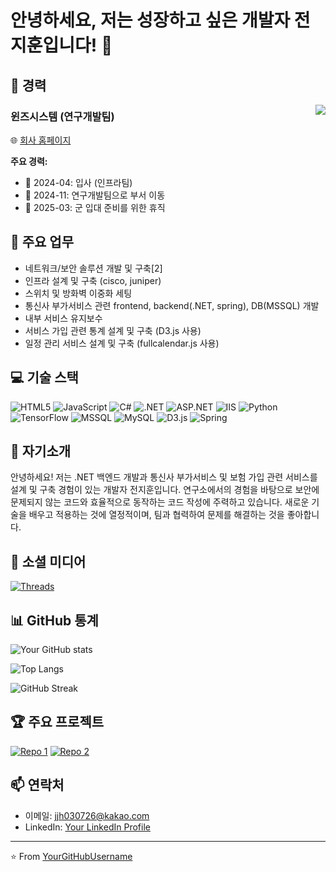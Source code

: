 # 안녕하세요, 저는 성장하고 싶은 개발자 전지훈입니다! 👋

## 🚀 경력
<img align="right" src="https://img.shields.io/badge/-1년_6개월-blue?style=for-the-badge" />

### 윈즈시스템 (연구개발팀)
🌐 [회사 홈페이지](https://www.w-ins.net/)

**주요 경력:**
- 📅 2024-04: 입사 (인프라팀)
- 📅 2024-11: 연구개발팀으로 부서 이동
- 📅 2025-03: 군 입대 준비를 위한 휴직

## 💼 주요 업무
- 네트워크/보안 솔루션 개발 및 구축[2]
- 인프라 설계 및 구축 (cisco, juniper)
- 스위치 및 방화벽 이중화 세팅
- 통신사 부가서비스 관련 frontend, backend(.NET, spring), DB(MSSQL) 개발
- 내부 서비스 유지보수
- 서비스 가입 관련 통계 설계 및 구축 (D3.js 사용)
- 일정 관리 서비스 설계 및 구축 (fullcalendar.js 사용)

## 💻 기술 스택
![HTML5](https://img.shields.io/badge/-HTML5-E34F26?style=flat-square&logo=html5&logoColor=white)
![JavaScript](https://img.shields.io/badge/-JavaScript-F7DF1E?style=flat-square&logo=javascript&logoColor=black)
![C#](https://img.shields.io/badge/-C%23-239120?style=flat-square&logo=c-sharp&logoColor=white)
![.NET](https://img.shields.io/badge/-.NET-512BD4?style=flat-square&logo=.net&logoColor=white)
![ASP.NET](https://img.shields.io/badge/-ASP.NET-512BD4?style=flat-square&logo=.net&logoColor=white)
![IIS](https://img.shields.io/badge/-IIS-5E5E5E?style=flat-square&logo=microsoft&logoColor=white)
![Python](https://img.shields.io/badge/-Python-3776AB?style=flat-square&logo=Python&logoColor=white)
![TensorFlow](https://img.shields.io/badge/-TensorFlow-FF6F00?style=flat-square&logo=TensorFlow&logoColor=white)
![MSSQL](https://img.shields.io/badge/-MSSQL-CC2927?style=flat-square&logo=microsoft-sql-server&logoColor=white)
![MySQL](https://img.shields.io/badge/-MySQL-4479A1?style=flat-square&logo=mysql&logoColor=white)
![D3.js](https://img.shields.io/badge/-D3.js-F9A03C?style=flat-square&logo=d3.js&logoColor=white)
![Spring](https://img.shields.io/badge/-Spring-6DB33F?style=flat-square&logo=spring&logoColor=white)

## 🌟 자기소개
안녕하세요! 
저는 .NET 백엔드 개발과 통신사 부가서비스 및 보험 가입 관련 서비스를 설계 및 구축 경험이 있는 개발자 전지훈입니다. 
연구소에서의 경험을 바탕으로 보안에 문제되지 않는 코드와 효율적으로 동작하는 코드 작성에 주력하고 있습니다. 
새로운 기술을 배우고 적용하는 것에 열정적이며, 팀과 협력하여 문제를 해결하는 것을 좋아합니다.

## 🔗 소셜 미디어
[![Threads](https://img.shields.io/badge/-Threads-000000?style=flat-square&logo=threads&logoColor=white)](https://www.threads.net/@wlgns_wjs)

## 📊 GitHub 통계
![Your GitHub stats](https://github-readme-stats.vercel.app/api?username=wjswlgns03&show_icons=true&theme=radical)

![Top Langs](https://github-readme-stats.vercel.app/api/top-langs/?username=wjswlgns03&layout=compact&theme=radical)

![GitHub Streak](https://github-readme-streak-stats.herokuapp.com/?user=wjswlgns03&theme=radical)

## 🏆 주요 프로젝트
[![Repo 1](https://github-readme-stats.vercel.app/api/pin/?username=YourGitHubUsername&repo=repo1&theme=radical)](https://github.com/YourGitHubUsername/repo1)
[![Repo 2](https://github-readme-stats.vercel.app/api/pin/?username=YourGitHubUsername&repo=repo2&theme=radical)](https://github.com/YourGitHubUsername/repo2)

## 📫 연락처
- 이메일: jjh030726@kakao.com
- LinkedIn: [Your LinkedIn Profile](https://www.linkedin.com/in/%EC%A7%80%ED%9B%88-%EC%A0%84-126268271/?trk=opento_sprofile_topcard)

---

⭐️ From [YourGitHubUsername](https://github.com/wjswlgns03)
